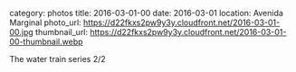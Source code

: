 category: photos 
title: 2016-03-01-00
date: 2016-03-01
location: Avenida Marginal
photo_url: https://d22fkxs2pw9y3y.cloudfront.net/2016-03-01-00.jpg
thumbnail_url: https://d22fkxs2pw9y3y.cloudfront.net/2016-03-01-00-thumbnail.webp

The water train series 2/2                   